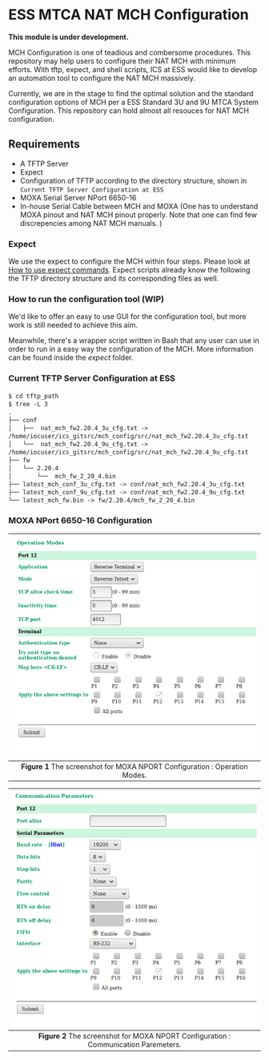 ESS MTCA NAT MCH Configuration
======

**This module is under development.**

MCH Configuration is one of teadious and combersome procedures. This repository
may help users to configure their NAT MCH with minimum efforts. With tftp, 
expect, and shell scripts, ICS at ESS would like to develop an automation tool
to configure the NAT MCH massively. 

Currently, we are in the stage to find the optimal solution and the standard
configuration options of MCH per a ESS Standard 3U and 9U MTCA System 
Configuration. This repository can hold almost all resouces for NAT MCH
configuration. 

## Requirements

* A TFTP Server 
* Expect 
* Configuration of TFTP according to the directory structure, shown in `Current TFTP Server Configuration at ESS`
* MOXA Serial Server NPort 6650-16
* In-house Serial Cable between MCH and MOXA (One has to understand MOXA pinout and NAT MCH pinout properly. Note that one can find few discrepencies among NAT MCH manuals. )

### Expect
We use the expect to configure the MCH within four steps. Please look at
[How to use expect commands](expect/README.md). Expect scripts already know the following the TFTP directory structure and its corresponding files as well.

### How to run the configuration tool (WIP)

We'd like to offer an easy to use GUI for the configuration tool, but more work is still needed to achieve this aim.

Meanwhile, there's a wrapper script written in Bash that any user can use in order to run in a easy way the configuration of the MCH. More information can be found inside the *expect* folder.

### Current TFTP Server Configuration at ESS

```
$ cd tftp_path
$ tree -L 3
.
├── conf
│   ├──  nat_mch_fw2.20.4_3u_cfg.txt -> /home/iocuser/ics_gitsrc/mch_config/src/nat_mch_fw2.20.4_3u_cfg.txt
│   └──  nat_mch_fw2.20.4_9u_cfg.txt -> /home/iocuser/ics_gitsrc/mch_config/src/nat_mch_fw2.20.4_9u_cfg.txt
├── fw
│   └── 2.20.4
│       └──  mch_fw_2_20_4.bin
├── latest_mch_conf_3u_cfg.txt -> conf/nat_mch_fw2.20.4_3u_cfg.txt
├── latest_mch_conf_9u_cfg.txt -> conf/nat_mch_fw2.20.4_9u_cfg.txt
└── latest_mch_fw.bin -> fw/2.20.4/mch_fw_2_20_4.bin
```

### MOXA NPort 6650-16 Configuration


|![MOXA1](images/moxa_config_01.png)|
| :---: |
|**Figure 1** The screenshot for MOXA NPORT Configuration : Operation Modes. |


|![MOXA1](images/moxa_config_02.png)|
| :---: |
|**Figure 2** The screenshot for MOXA NPORT Configuration : Communication Paremeters. |

